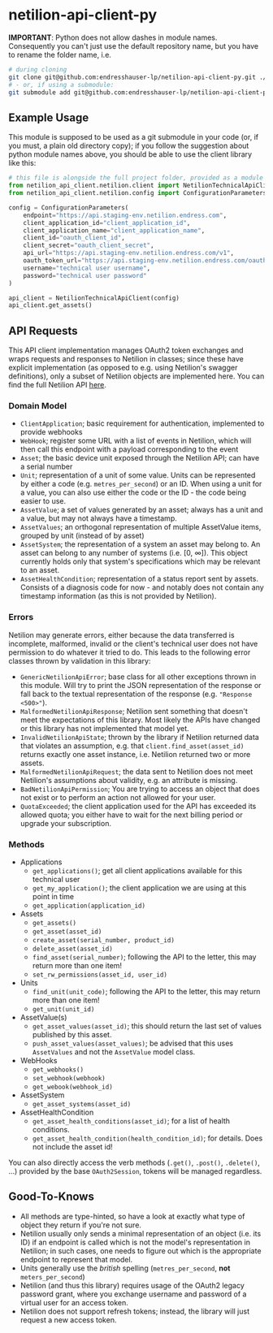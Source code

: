 # netilion-api-client-py

**IMPORTANT**: Python does not allow dashes in module names. Consequently you can't just use the default repository name,
but you have to rename the folder name, i.e.

```bash
# during cloning
git clone git@github.com:endresshauser-lp/netilion-api-client-py.git ./netilion_api_client
# - or, if using a submodule:
git submodule add git@github.com:endresshauser-lp/netilion-api-client-py.git ./netilion_api_client
```

## Example Usage

This module is supposed to be used as a git submodule in your code (or, if you must, a plain old directory copy); if you
follow the suggestion about python module names above, you should be able to use the client library like this:

```python
# this file is alongside the full project folder, provided as a module named "netilion_api_client"
from netilion_api_client.netilion.client import NetilionTechnicalApiClient
from netilion_api_client.netilion.config import ConfigurationParameters

config = ConfigurationParameters(
    endpoint="https://api.staging-env.netilion.endress.com",
    client_application_id="client_application_id",
    client_application_name="client_application_name",
    client_id="oauth_client_id",
    client_secret="oauth_client_secret",
    api_url="https://api.staging-env.netilion.endress.com/v1",
    oauth_token_url="https://api.staging-env.netilion.endress.com/oauth/token",
    username="technical user username",
    password="technical user password"
)

api_client = NetilionTechnicalApiClient(config)
api_client.get_assets()
```

## API Requests

This API client implementation manages OAuth2 token exchanges and wraps requests and responses to Netilion in classes; 
since these have explicit implementation (as opposed to e.g. using Netilion's swagger definitions), only a subset of 
Netilion objects are implemented here. You can find the full Netilion API [here](https://api.staging-env.netilion.endress.com/doc/v1/).

### Domain Model

- `ClientApplication`; basic requirement for authentication, implemented to provide webhooks
- `WebHook`; register some URL with a list of events in Netilion, which will then call this endpoint with a payload
   corresponding to the event
- `Asset`; the basic device unit exposed through the Netilion API; can have a serial number
- `Unit`; representation of a unit of some value. Units can be represented by either a code (e.g. `metres_per_second`) or 
   an ID. When using a unit for a value, you can also use either the code or the ID - the code being easier to use.
- `AssetValue`; a set of values generated by an asset; always has a unit and a value, but may not always have a timestamp.
- `AssetValues`; an orthogonal representation of multiple AssetValue items, grouped by unit (instead of by asset)
- `AssetSystem`; the representation of a system an asset may belong to. An asset can belong to any number of systems 
  (i.e. [0, ∞]). This object currently holds only that system's specifications which may be relevant to an asset.
- `AssetHealthCondition`; representation of a status report sent by assets. Consists of a diagnosis code for now - and 
   notably does not contain any timestamp information (as this is not provided by Netilion).

### Errors

Netilion may generate errors, either because the data transferred is incomplete, malformed, invalid or the client's
technical user does not have permission to do whatever it tried to do. This leads to the following error classes thrown
by validation in this library:

- `GenericNetilionApiError`; base class for all other exceptions thrown in this module. Will try to print the JSON
  representation of the response or fall back to the textual representation of the response (e.g. `"Response <500>"`).
- `MalformedNetilionApiResponse`; Netilion sent something that doesn't meet the expectations of this library. Most likely
  the APIs have changed or this library has not implemented that model yet.
- `InvalidNetilionApiState`; thrown by the library if Netilion returned data that violates an assumption, e.g. that
  `client.find_asset(asset_id)` returns exactly one asset instance, i.e. Netilion returned two or more assets.
- `MalformedNetilionApiRequest`; the data sent to Netilion does not meet Netilion's assumptions about validity, e.g. an
  attribute is missing.
- `BadNetilionApiPermission`; You are trying to access an object that does not exist or to perform an action not allowed
  for your user.
- `QuotaExceeded`; the client application used for the API has exceeded its allowed quota; you either have to wait for 
  the next billing period or upgrade your subscription.

### Methods

- Applications
  - `get_applications()`; get all client applications available for this technical user
  - `get_my_application()`; the client application we are using at this point in time
  - `get_application(application_id)`
- Assets
  - `get_assets()`
  - `get_asset(asset_id)`
  - `create_asset(serial_number, product_id)`
  - `delete_asset(asset_id)`
  - `find_asset(serial_number)`; following the API to the letter, this may return more than one item!
  - `set_rw_permissions(asset_id, user_id)`
- Units
  - `find_unit(unit_code)`; following the API to the letter, this may return more than one item!
  - `get_unit(unit_id)`
- AssetValue(s)
  - `get_asset_values(asset_id)`; this should return the last set of values published by this asset.
  - `push_asset_values(asset_values)`; be advised that this uses `AssetValues` and not the `AssetValue` model class.
- WebHooks
  - `get_webhooks()`
  - `set_webhook(webhook)`
  - `get_webook(webhook_id)`
- AssetSystem
  - `get_asset_systems(asset_id)`
- AssetHealthCondition
  - `get_asset_health_conditions(asset_id)`; for a list of health conditions.
  - `get_asset_health_condition(health_condition_id)`; for details. Does not include the asset id!
  
You can also directly access the verb methods (`.get()`, `.post()`, `.delete()`, ...) provided by the base `OAuth2Session`,
tokens will be managed regardless.

## Good-To-Knows

- All methods are type-hinted, so have a look at exactly what type of object they return if you're not sure.
- Netilion usually only sends a minimal representation of an object (i.e. its ID) if an endpoint is called which is not 
  the model's representation in Netilion; in such cases, one needs to figure out which is the appropriate endpoint to 
  represent that model.
- Units generally use the *british* spelling (`metres_per_second`, **not** `meters_per_second`)
- Netilion (and thus this library) requires usage of the OAuth2 legacy password grant, where you exchange username and
  password of a virtual user for an access token.
- Netilion does not support refresh tokens; instead, the library will just request a new access token.
